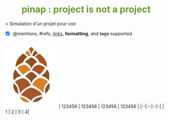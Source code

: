 <h1 align="center" style="color:#669933">pinap : project is not a project</h1>
> Simulation d'un projet pour voir

- [x] @mentions, #refs, [links](), **formatting**, and <del>tags</del> supported

![pinap logo](pinap.png)
<span align="center">
| 123456 | 123456 | 123456 | 123456 |
|:-|:-:|-:|-|
| 1 | 2 | 3 | 4|
</span>
